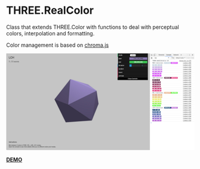 # THREE.RealColor

Class that extends THREE.Color with functions to deal with perceptual colors, interpolation and formatting.

Color management is based on [chroma.js](https://github.com/gka/chroma.js/)

![THREE.RealColor][image]

[image]: https://github.com/taseenb/THREE.RealColor/raw/master/realcolor-screenshot.jpg "THREE.RealColor"

**[DEMO](https://taseenb.github.io/THREE.RealColor/)**

